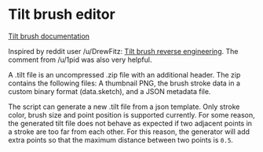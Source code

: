 # Tilt brush editor

[Tilt brush documentation](https://docs.google.com/document/d/11ZsHozYn9FnWG7y3s3WAyKIACfbfwb4PbaS8cZ_xjvo/preview)

Inspired by reddit user /u/DrewFitz: [Tilt brush reverse engineering](https://www.reddit.com/r/Vive/comments/4f7q7f/tilt_brush_save_file_reverseengineering_update/). The comment from /u/1pid was also very helpful.

A .tilt file is an uncompressed .zip file with an additional header. The zip contains the following files: A thumbnail PNG, the brush stroke data in a custom binary format (data.sketch), and a JSON metadata file.

The script can generate a new .tilt file from a json template. Only stroke color, brush size and point position is supported currently. For some reason, the generated tilt file does not behave as expected if two adjacent points in a stroke are too far from each other. For this reason, the generator will add extra points so that the maximum distance between two points is `0.5`.

